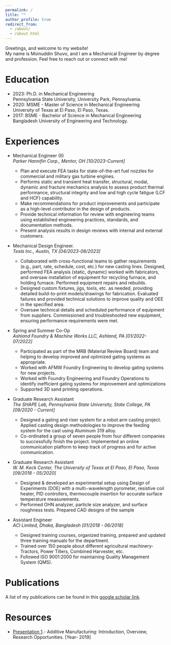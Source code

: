 ```yaml
---
permalink: /
title: ""
author_profile: true
redirect_from: 
  - /about/
  - /about.html
---
```


Greetings, and welcome to my website!\
My name is Moinuddin Shuvo, and I am a Mechanical Engineer by degree and profession. Feel free to reach out or connect with me!


Education
======
* 2023: Ph.D. in Mechanical Engineering\
  Pennsylvania State University, University Park, Pennsylvania.
* 2020: MSME - Master of Science in Mechanical Engineering\
  University of Texas at El Paso, El Paso, Texas.
* 2017: BSME - Bachelor of Science in Mechanical Engineering\
  Bangladesh University of Engineering and Technology.


Experiences
======  
* Mechanical Engineer (II)\
_Parker Hannifin Corp., Mentor, OH [10/2023-Current]_
   *  Plan and execute FEA tasks for state-of-the-art fuel nozzles for commercial and military gas turbine engines. 
   *  Performs static and transient heat transfer, structural, modal, dynamic and fracture mechanics analysis to assess product thermal performance, structural integrity and low and high cycle fatigue (LCF and HCF) capability. 
   *  Make recommendations for product improvements and participate as a high-level contributor in the design of products.
   *  Provide technical information for review with engineering teams using established engineering practices, standards, and documentation methods.
   *  Present analysis results in design reviews with internal and external customers.

* Mechanical Design Engineer.\
_Tesla Inc., Austin, TX [04/2023-08/2023]_
  * Collaborated with cross-functional teams to gather requirements (e.g., part, rate, schedule, cost, etc.) for new casting lines. Designed, performed FEA analysis (static, dynamic) worked with fabricators, and oversaw installation of equipment for recycling furnace, and holding furnace. Performed equipment repairs and rebuilds.
  * Designed custom fixtures, jigs, tools, etc. as needed, providing detailed build-to-print models/drawings for fabrication. Evaluated failures and provided technical solutions to improve quality and OEE in the specified area. 
  * Oversaw technical details and scheduled performance of equipment from suppliers. Commissioned and troubleshooted new equipment, ensuring performance requirements were met.

* Spring and Summer Co-Op\
_Ashland Foundry & Machine Works LLC, Ashland, PA [01/2022-07/2022]_
  * Participated as part of the MRB (Material Review Board) team and helping to develop improved and optimized gating systems as appropriate.
  * Worked with AFMW Foundry Engineering to develop gating systems for new projects.
  * Worked with Foundry Engineering and Foundry Operations to identify inefficient gating systems for improvement and optimizations
  * Supported 3D sand printing operations. 

* Graduate Research Assistant\
_The SHAPE Lab, Pennsylvania State University, State College, PA [09/2020 - Current]_
  * Designed a gating and riser system for a robot arm casting project. Applied casting design methodologies to improve the feeding system for the cast using Aluminum 319 alloy.
  * Co-ordinated a group of seven people from four different companies to successfully finish the project. Implemented an online communication platform to keep track of progress and for active communication.

* Graduate Research Assistant \
_W. M. Keck Center, The University of Texas at El Paso, El Paso, Texas [09/2018 - 05/2020]_
  * Designed & developed an experimental setup using Design of Experiments (DOE) with a multi−wavelength pyrometer, resistive coil heater, PID controllers, thermocouple insertion for accurate surface temperature measurements.
  * Performed OHN analyzer, particle size analyzer, and surface roughness tests. Prepared CAD designs of the sample

* Assistant Engineer\
_ACI Limited, Dhaka, Bangladesh [01/2018 - 06/2018]_
  * Designed training courses, organized training, prepared and updated three training manuals for the department.
  * Trained over 150 people about different agricultural machinery- Tractors, Power Tillers, Combined Harvester, etc.
  * Followed ISO 9001:2000 for maintaining Quality Management System (QMS).


Publications
======  
A list of my publications can be found in this [google scholar link](https://scholar.google.com/citations?user=ESdUUlYAAAAJ&hl "Googgle Scholar").



Resources
======  
* [Presentation 1](https://drive.google.com/file/d/1lHfwrmYfT54cidL3ZVS0TPim7Ut_6qv9/view?usp=sharing "Presentation_1").- Additive Manufacturing: Introduction, Overview, Research Opportunities. [Year- 2019]

















































































